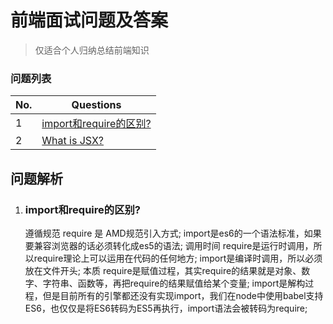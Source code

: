 # 前端面试问题及答案

> 仅适合个人归纳总结前端知识

### 问题列表
| No. | Questions |
| --- | --------- |
|1  | [import和require的区别?](#import和require的区别) |
|2  | [What is JSX?](#what-is-jsx) |

## 问题解析

1. ### import和require的区别?

    遵循规范
			require 是 AMD规范引入方式;
			import是es6的一个语法标准，如果要兼容浏览器的话必须转化成es5的语法;
		调用时间
			require是运行时调用，所以require理论上可以运用在代码的任何地方;
			import是编译时调用，所以必须放在文件开头;
		本质
			require是赋值过程，其实require的结果就是对象、数字、字符串、函数等，再把require的结果赋值给某个变量;
			import是解构过程，但是目前所有的引擎都还没有实现import，我们在node中使用babel支持ES6，也仅仅是将ES6转码为ES5再执行，import语法会被转码为require;